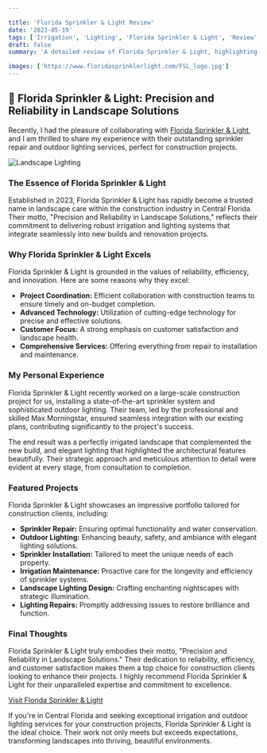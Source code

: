 ```yaml
---

title: 'Florida Sprinkler & Light Review'
date: '2023-05-19'
tags: ['Irrigation', 'Lighting', 'Florida Sprinkler & Light', 'Review', 'Landscape Care']
draft: false
summary: 'A detailed review of Florida Sprinkler & Light, highlighting their exceptional irrigation and outdoor lighting services, ideal for construction projects in Central Florida.'

images: ['https://www.floridasprinklerlight.com/FSL_logo.jpg']
---
```


## 🌟 Florida Sprinkler & Light: Precision and Reliability in Landscape Solutions

Recently, I had the pleasure of collaborating with [Florida Sprinkler & Light](https://www.floridasprinklerlight.com/), and I am thrilled to share my experience with their outstanding sprinkler repair and outdoor lighting services, perfect for construction projects.

![Landscape Lighting](https://www.floridasprinklerlight.com/FSL_logo.jpg)

### The Essence of Florida Sprinkler & Light

Established in 2023, Florida Sprinkler & Light has rapidly become a trusted name in landscape care within the construction industry in Central Florida. Their motto, "Precision and Reliability in Landscape Solutions," reflects their commitment to delivering robust irrigation and lighting systems that integrate seamlessly into new builds and renovation projects.

### Why Florida Sprinkler & Light Excels

Florida Sprinkler & Light is grounded in the values of reliability, efficiency, and innovation. Here are some reasons why they excel:

- **Project Coordination:** Efficient collaboration with construction teams to ensure timely and on-budget completion.
- **Advanced Technology:** Utilization of cutting-edge technology for precise and effective solutions.
- **Customer Focus:** A strong emphasis on customer satisfaction and landscape health.
- **Comprehensive Services:** Offering everything from repair to installation and maintenance.

### My Personal Experience

Florida Sprinkler & Light recently worked on a large-scale construction project for us, installing a state-of-the-art sprinkler system and sophisticated outdoor lighting. Their team, led by the professional and skilled Max Morningstar, ensured seamless integration with our existing plans, contributing significantly to the project's success.

The end result was a perfectly irrigated landscape that complemented the new build, and elegant lighting that highlighted the architectural features beautifully. Their strategic approach and meticulous attention to detail were evident at every stage, from consultation to completion.

### Featured Projects

Florida Sprinkler & Light showcases an impressive portfolio tailored for construction clients, including:

- **Sprinkler Repair:** Ensuring optimal functionality and water conservation.
- **Outdoor Lighting:** Enhancing beauty, safety, and ambiance with elegant lighting solutions.
- **Sprinkler Installation:** Tailored to meet the unique needs of each property.
- **Irrigation Maintenance:** Proactive care for the longevity and efficiency of sprinkler systems.
- **Landscape Lighting Design:** Crafting enchanting nightscapes with strategic illumination.
- **Lighting Repairs:** Promptly addressing issues to restore brilliance and function.

### Final Thoughts

Florida Sprinkler & Light truly embodies their motto, "Precision and Reliability in Landscape Solutions." Their dedication to reliability, efficiency, and customer satisfaction makes them a top choice for construction clients looking to enhance their projects. I highly recommend Florida Sprinkler & Light for their unparalleled expertise and commitment to excellence.

[Visit Florida Sprinkler & Light](https://www.floridasprinklerlight.com/)

If you're in Central Florida and seeking exceptional irrigation and outdoor lighting services for your construction projects, Florida Sprinkler & Light is the ideal choice. Their work not only meets but exceeds expectations, transforming landscapes into thriving, beautiful environments.
